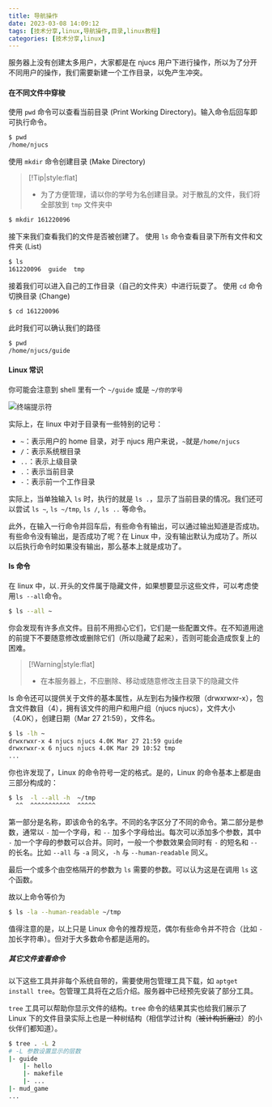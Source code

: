 ```yaml
---
title: 导航操作
date: 2023-03-08 14:09:12
tags: [技术分享,linux,导航操作,目录,linux教程]
categories: [技术分享,linux]
---
```


服务器上没有创建太多用户，大家都是在 njucs 用户下进行操作，所以为了分开不同用户的操作，我们需要新建一个工作目录，以免产生冲突。
<!-- more -->

#### 在不同文件中穿梭

使用 `pwd` 命令可以查看当前目录 (Print Working Directory)。输入命令后回车即可执行命令。

```bash
$ pwd
/home/njucs
```

使用 `mkdir` 命令创建目录 (Make Directory)

> [!Tip|style:flat]
>
> - 为了方便管理，请以你的学号为名创建目录。对于散乱的文件，我们将全部放到 `tmp` 文件夹中

```bash
$ mkdir 161220096
```

接下来我们查看我们的文件是否被创建了。
使用 `ls` 命令查看目录下所有文件和文件夹 (List)

```bash
$ ls
161220096  guide  tmp
```

接着我们可以进入自己的工作目录（自己的文件夹）中进行玩耍了。
使用 `cd` 命令切换目录 (Change)

```bash
$ cd 161220096
```

此时我们可以确认我们的路径

```bash
$ pwd
/home/njucs/guide
```

#### Linux 常识

你可能会注意到 shell 里有一个 `~/guide` 或是 `~/你的学号`

![终端提示符](https://tsunaou.github.io/linux_guide/images/2.png)

实际上，在 linux 中对于目录有一些特别的记号：

- `~`：表示用户的 home 目录，对于 njucs 用户来说，`~`就是`/home/njucs`
- `/`：表示系统根目录
- `..`：表示上级目录
- `.`：表示当前目录
- `-`：表示前一个工作目录

实际上，当单独输入 `ls` 时，执行的就是 `ls .`，显示了当前目录的情况。我们还可以尝试 `ls ~`, `ls ~/tmp`, `ls /`, `ls ..` 等命令。

此外，在输入一行命令并回车后，有些命令有输出，可以通过输出知道是否成功。有些命令没有输出，是否成功了呢？在 Linux 中，没有输出默认为成功了。所以以后执行命令时如果没有输出，那么基本上就是成功了。

#### ls 命令

在 linux 中，以`.`开头的文件属于隐藏文件，如果想要显示这些文件，可以考虑使用`ls --all`命令。

```bash
$ ls --all ~
```

你会发现有许多点文件。目前不用担心它们，它们是一些配置文件。在不知道用途的前提下不要随意修改或删除它们（所以隐藏了起来），否则可能会造成恢复上的困难。

> [!Warning|style:flat]
>
> - 在本服务器上，不应删除、移动或随意修改主目录下的隐藏文件

ls 命令还可以提供关于文件的基本属性，从左到右为操作权限（drwxrwxr-x），包含文件数目（4），拥有该文件的用户和用户组（njucs njucs），文件大小（4.0K），创建日期（Mar 27 21:59），文件名。

```bash
$ ls -lh ~
drwxrwxr-x 4 njucs njucs 4.0K Mar 27 21:59 guide
drwxrwxr-x 6 njucs njucs 4.0K Mar 29 10:52 tmp
...
```

你也许发现了，Linux 的命令符号一定的格式。是的，Linux 的命令基本上都是由三部分构成的：

```bash
$ ls  -l --all -h  ~/tmp
  ^^  ^^^^^^^^^^^  ^^^^^
```

第一部分是名称，即该命令的名字。不同的名字区分了不同的命令。第二部分是参数，通常以 `-` 加一个字母，和 `--` 加多个字母给出。每次可以添加多个参数，其中 `-` 加一个字母的参数可以合并。同时，一般一个参数效果会同时有 `-` 的短名和 `--` 的长名。比如 `--all` 与 `-a` 同义，`-h` 与 `--human-readable` 同义。

最后一个或多个由空格隔开的参数为 `ls` 需要的参数。可以认为这是在调用 `ls` 这个函数。

故以上命令等价为

```bash
$ ls -la --human-readable ~/tmp
```

值得注意的是，以上只是 Linux 命令的推荐规范，偶尔有些命令并不符合（比如 `-` 加长字符串）。但对于大多数命令都是适用的。

##### 其它文件查看命令

以下这些工具并非每个系统自带的，需要使用包管理工具下载，如 `aptget install tree`。包管理工具将在之后介绍。服务器中已经预先安装了部分工具。

`tree` 工具可以帮助你显示文件的结构。`tree` 命令的结果其实也给我们展示了 Linux 下的文件目录实际上也是一种树结构（相信学过计构（~~被计构折磨过~~）的小伙伴们都知道）。

```bash
$ tree . -L 2
# -L 参数设置显示的层数
|- guide
	|- hello
	|- makefile
	|- ...
|- mud_game
...
```
